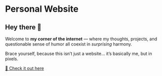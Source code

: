 # Personal Website

## Hey there 👋  
Welcome to **my corner of the internet** — where my thoughts, projects, and questionable sense of humor all coexist in *surprising* harmony.  

Brace yourself, because this isn’t just a website… it’s basically me, but in pixels.  

[🚀 Check it out here](https://shubham-hahh.github.io/Personal-Website/)  


